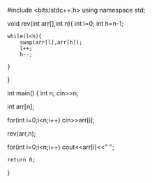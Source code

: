 #include <bits/stdc++.h>
using namespace std;

void rev(int arr[],int n){
    int l=0;
    int h=n-1;
    
    while(l<h){
        swap(arr[l],arr[h]);
        l++;
        h--;
        
    }
}

int main()
{
   int n;
   cin>>n;
   
   int arr[n];
   
   for(int i=0;i<n;i++)
   cin>>arr[i];
   
   rev(arr,n);
   
   for(int i=0;i<n;i++)
   cout<<arr[i]<<" ";
   

    return 0;
}

